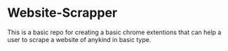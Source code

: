 # Website-Scrapper
This is a basic repo for creating a basic chrome extentions that can help a user to scrape a website of anykind in basic type.
